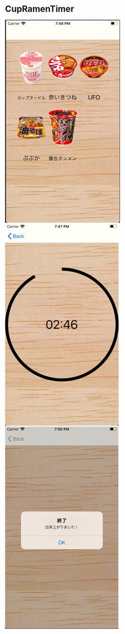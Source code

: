 # CupRamenTimer

![メイン画面](sample_image/sample_image.png)
![タイマー画面](sample_image/sample_image2.png)
![終了画面](sample_image/sample_image3.png)
